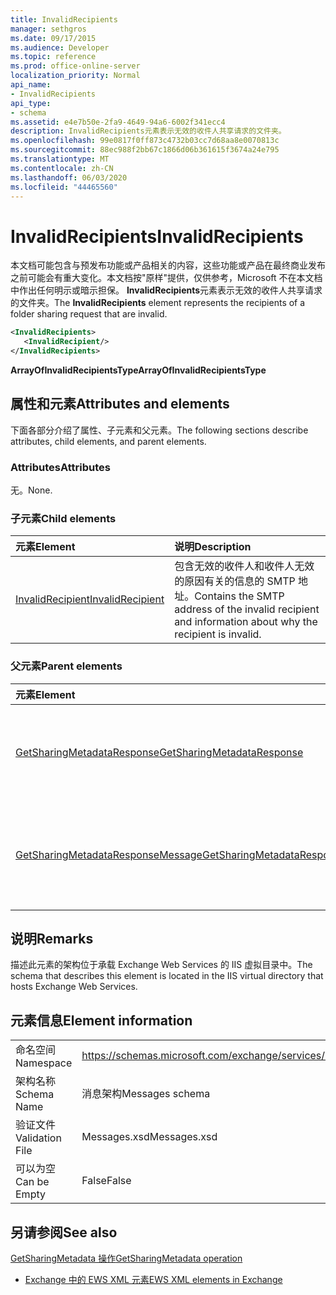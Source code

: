 ```yaml
---
title: InvalidRecipients
manager: sethgros
ms.date: 09/17/2015
ms.audience: Developer
ms.topic: reference
ms.prod: office-online-server
localization_priority: Normal
api_name:
- InvalidRecipients
api_type:
- schema
ms.assetid: e4e7b50e-2fa9-4649-94a6-6002f341ecc4
description: InvalidRecipients元素表示无效的收件人共享请求的文件夹。
ms.openlocfilehash: 99e0817f0ff873c4732b03cc7d68aa8e0070813c
ms.sourcegitcommit: 88ec988f2bb67c1866d06b361615f3674a24e795
ms.translationtype: MT
ms.contentlocale: zh-CN
ms.lasthandoff: 06/03/2020
ms.locfileid: "44465560"
---
```

# <a name="invalidrecipients"></a><span data-ttu-id="5d9c0-103">InvalidRecipients</span><span class="sxs-lookup"><span data-stu-id="5d9c0-103">InvalidRecipients</span></span>

<span data-ttu-id="5d9c0-104">本文档可能包含与预发布功能或产品相关的内容，这些功能或产品在最终商业发布之前可能会有重大变化。本文档按"原样"提供，仅供参考，Microsoft 不在本文档中作出任何明示或暗示担保。 **InvalidRecipients**元素表示无效的收件人共享请求的文件夹。</span><span class="sxs-lookup"><span data-stu-id="5d9c0-104">The **InvalidRecipients** element represents the recipients of a folder sharing request that are invalid.</span></span> 
  
```XML
<InvalidRecipients>
   <InvalidRecipient/>
</InvalidRecipients>
```

 <span data-ttu-id="5d9c0-105">**ArrayOfInvalidRecipientsType**</span><span class="sxs-lookup"><span data-stu-id="5d9c0-105">**ArrayOfInvalidRecipientsType**</span></span>
## <a name="attributes-and-elements"></a><span data-ttu-id="5d9c0-106">属性和元素</span><span class="sxs-lookup"><span data-stu-id="5d9c0-106">Attributes and elements</span></span>

<span data-ttu-id="5d9c0-107">下面各部分介绍了属性、子元素和父元素。</span><span class="sxs-lookup"><span data-stu-id="5d9c0-107">The following sections describe attributes, child elements, and parent elements.</span></span>
  
### <a name="attributes"></a><span data-ttu-id="5d9c0-108">Attributes</span><span class="sxs-lookup"><span data-stu-id="5d9c0-108">Attributes</span></span>

<span data-ttu-id="5d9c0-109">无。</span><span class="sxs-lookup"><span data-stu-id="5d9c0-109">None.</span></span>
  
### <a name="child-elements"></a><span data-ttu-id="5d9c0-110">子元素</span><span class="sxs-lookup"><span data-stu-id="5d9c0-110">Child elements</span></span>

|<span data-ttu-id="5d9c0-111">**元素**</span><span class="sxs-lookup"><span data-stu-id="5d9c0-111">**Element**</span></span>|<span data-ttu-id="5d9c0-112">**说明**</span><span class="sxs-lookup"><span data-stu-id="5d9c0-112">**Description**</span></span>|
|:-----|:-----|
|[<span data-ttu-id="5d9c0-113">InvalidRecipient</span><span class="sxs-lookup"><span data-stu-id="5d9c0-113">InvalidRecipient</span></span>](invalidrecipient.md) <br/> |<span data-ttu-id="5d9c0-114">包含无效的收件人和收件人无效的原因有关的信息的 SMTP 地址。</span><span class="sxs-lookup"><span data-stu-id="5d9c0-114">Contains the SMTP address of the invalid recipient and information about why the recipient is invalid.</span></span>  <br/> |
   
### <a name="parent-elements"></a><span data-ttu-id="5d9c0-115">父元素</span><span class="sxs-lookup"><span data-stu-id="5d9c0-115">Parent elements</span></span>

|<span data-ttu-id="5d9c0-116">**元素**</span><span class="sxs-lookup"><span data-stu-id="5d9c0-116">**Element**</span></span>|<span data-ttu-id="5d9c0-117">**说明**</span><span class="sxs-lookup"><span data-stu-id="5d9c0-117">**Description**</span></span>|
|:-----|:-----|
|[<span data-ttu-id="5d9c0-118">GetSharingMetadataResponse</span><span class="sxs-lookup"><span data-stu-id="5d9c0-118">GetSharingMetadataResponse</span></span>](getsharingmetadataresponse.md) <br/> |<span data-ttu-id="5d9c0-119">定义一个[GetSharingMetadata 操作](getsharingmetadata-operation.md)请求的响应。</span><span class="sxs-lookup"><span data-stu-id="5d9c0-119">Defines a response to a [GetSharingMetadata operation](getsharingmetadata-operation.md) request.</span></span>  <br/> |
|[<span data-ttu-id="5d9c0-120">GetSharingMetadataResponseMessage</span><span class="sxs-lookup"><span data-stu-id="5d9c0-120">GetSharingMetadataResponseMessage</span></span>](getsharingmetadataresponsemessage.md) <br/> |<span data-ttu-id="5d9c0-121">包含状态和一个[GetSharingMetadata 操作](getsharingmetadata-operation.md)请求的结果。</span><span class="sxs-lookup"><span data-stu-id="5d9c0-121">Contains the status and result of a single [GetSharingMetadata operation](getsharingmetadata-operation.md) request.</span></span>  <br/> |
   
## <a name="remarks"></a><span data-ttu-id="5d9c0-122">说明</span><span class="sxs-lookup"><span data-stu-id="5d9c0-122">Remarks</span></span>

<span data-ttu-id="5d9c0-123">描述此元素的架构位于承载 Exchange Web Services 的 IIS 虚拟目录中。</span><span class="sxs-lookup"><span data-stu-id="5d9c0-123">The schema that describes this element is located in the IIS virtual directory that hosts Exchange Web Services.</span></span>
  
## <a name="element-information"></a><span data-ttu-id="5d9c0-124">元素信息</span><span class="sxs-lookup"><span data-stu-id="5d9c0-124">Element information</span></span>

|||
|:-----|:-----|
|<span data-ttu-id="5d9c0-125">命名空间</span><span class="sxs-lookup"><span data-stu-id="5d9c0-125">Namespace</span></span>  <br/> |https://schemas.microsoft.com/exchange/services/2006/messages  <br/> |
|<span data-ttu-id="5d9c0-126">架构名称</span><span class="sxs-lookup"><span data-stu-id="5d9c0-126">Schema Name</span></span>  <br/> |<span data-ttu-id="5d9c0-127">消息架构</span><span class="sxs-lookup"><span data-stu-id="5d9c0-127">Messages schema</span></span>  <br/> |
|<span data-ttu-id="5d9c0-128">验证文件</span><span class="sxs-lookup"><span data-stu-id="5d9c0-128">Validation File</span></span>  <br/> |<span data-ttu-id="5d9c0-129">Messages.xsd</span><span class="sxs-lookup"><span data-stu-id="5d9c0-129">Messages.xsd</span></span>  <br/> |
|<span data-ttu-id="5d9c0-130">可以为空</span><span class="sxs-lookup"><span data-stu-id="5d9c0-130">Can be Empty</span></span>  <br/> |<span data-ttu-id="5d9c0-131">False</span><span class="sxs-lookup"><span data-stu-id="5d9c0-131">False</span></span>  <br/> |
   
## <a name="see-also"></a><span data-ttu-id="5d9c0-132">另请参阅</span><span class="sxs-lookup"><span data-stu-id="5d9c0-132">See also</span></span>



[<span data-ttu-id="5d9c0-133">GetSharingMetadata 操作</span><span class="sxs-lookup"><span data-stu-id="5d9c0-133">GetSharingMetadata operation</span></span>](getsharingmetadata-operation.md)


- [<span data-ttu-id="5d9c0-134">Exchange 中的 EWS XML 元素</span><span class="sxs-lookup"><span data-stu-id="5d9c0-134">EWS XML elements in Exchange</span></span>](ews-xml-elements-in-exchange.md)

